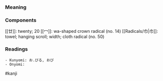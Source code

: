 ### Meaning



### Components

[[廿]]: twenty; 20 [[冖]]: wa-shaped crown radical (no. 14) [[Radicals/巾|巾]]: towel; hanging scroll; width; cloth radical (no. 50)

### Readings

```
- Kunyomi: お.びる, おび
- Onyomi: 
```

#kanji